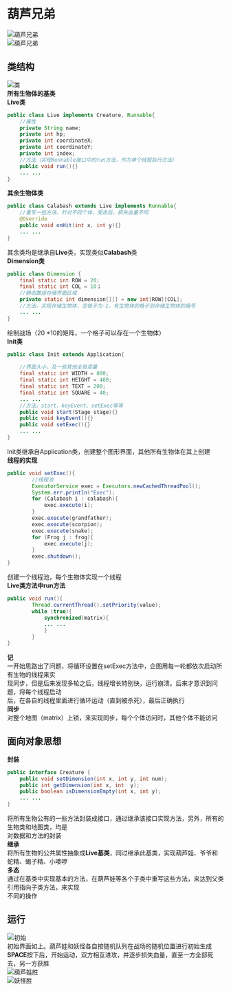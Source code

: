 葫芦兄弟
===
![葫芦兄弟](https://github.com/chh15/myJavaRespository/blob/master/src/picture/333.gif)  
![葫芦兄弟](https://github.com/chh15/myJavaRespository/blob/master/src/picture/cala_4.gif)  
## 类结构  
![类](https://github.com/chh15/myJavaRespository/blob/master/src/picture/ClassDiagram1.png)  
**所有生物体的基类**  
**Live类**  
```java
public class Live implements Creature, Runnable{
    //属性
    private String name;
    private int hp;
    private int coordinateX;
    private int coordinateY;
    private int index;
    //方法（实现Runnable接口中的run方法，作为单个线程执行方法）
    public void run(){}
    ... ...
}
```
**其余生物体类**  
```java
public class Calabash extends Live implements Runnable{  
    //重写一些方法，针对不同个体，受击后，损失血量不同
    @Override
    public void onHit(int x, int y){}
    ... ...
}
```
其余类均是继承自**Live**类，实现类似**Calabash**类  
**Dimension类**  
```java
public class Dimension {
    final static int ROW = 20;
    final static int COL = 10；
    //静态数组存储界面区域
    private static int dimension[][] = new int[ROW][COL];
    //方法，实现存储生物体，空格子为-1，有生物体的格子则存储生物体的编号
    ... ...
}
```
绘制战场（20 *10的矩阵，一个格子可以存在一个生物体）  
**Init类**  
```java
public class Init extends Application{
   
    //界面大小，及一些其他全局变量
    final static int WIDTH = 800;
    final static int HEIGHT = 400;
    final static int TEXT = 200;
    final static int SQUARE = 40;
    ... ...   
    //方法，start、keyEvent、setExec等等
    public void start(Stage stage){}
    public void keyEvent(){}
    public void setExec(){}
    ... ...
}
```
Init类继承自Application类，创建整个图形界面，其他所有生物体在其上创建  
**线程的实现**  
```java
public void setExec(){
        //线程池
        ExecutorService exec = Executors.newCachedThreadPool();
        System.err.println("Exec");
        for (Calabash i : calabash){
            exec.execute(i);
        }
        exec.execute(grandfather);
        exec.execute(scorpion);
        exec.execute(snake);
        for (Frog j : frog){
            exec.execute(j);
        }
        exec.shutdown();
}
```
创建一个线程池，每个生物体实现一个线程  
**Live类方法中run方法**  
```java
public void run(){
        Thread.currentThread().setPriority(value);
        while (true){
            synchronized(matrix){
            ... ...
            }
        }
}
```
**记**  
一开始思路出了问题，将循环设置在setExec方法中，企图用每一轮都依次启动所有生物的线程来实  
现同步，但是后来发现多轮之后，线程增长特别快，运行崩溃。后来才意识到问题，将每个线程启动  
后，在各自的线程里面进行循环运动（直到被杀死），最后正确执行  
**同步**  
对整个地图（matrix）上锁，来实现同步，每个个体访问时，其他个体不能访问  
## 面向对象思想  
**封装**  
```java   
public interface Creature {
    public void setDimension(int x, int y, int num);
    public int getDimension(int x, int  y);
    public boolean isDimensionEmpty(int x, int y);
    ... ...   
}
```  
将所有生物公有的一些方法封装成接口，通过继承该接口实现方法，另外，所有的生物类和地图类，均是  
对数据和方法的封装  
**继承**  
将所有生物的公共属性抽象成**Live基类**，同过继承此基类，实现葫芦娃、爷爷和蛇精、蝎子精、小喽啰  
**多态**  
通过在基类中实现基本的方法，在葫芦娃等各个子类中重写这些方法，来达到父类引用指向子类方法，来实现  
不同的操作  
## 运行  
![初始](https://github.com/chh15/myJavaRespository/blob/master/src/picture/Begin.PNG)  
初始界面如上。葫芦娃和妖怪各自按随机队列在战场的随机位置进行初始生成  
**SPACE**按下后，开始运动，双方相互进攻，并逐步损失血量，直至一方全部死去，另一方获胜  
![葫芦娃胜](https://github.com/chh15/myJavaRespository/blob/master/src/picture/Cala_Win.PNG)  
![妖怪胜](https://github.com/chh15/myJavaRespository/blob/master/src/picture/Scor_Win.PNG)  


